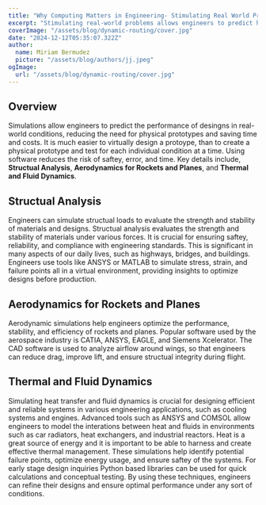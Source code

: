 ```yaml
---
title: "Why Computing Matters in Engineering- Stimulating Real World Problems"
excerpt: "Stimulating real-world problems allows engineers to predict how designs will preform under various conditions without the need of physical prototypes. Tools like Python and MATLAB are commonly used for tasks such as structual load analysis, fluid dynamics, and aerodynamic forces. These simulations provide detailed insights into engineering designs making them optimal while simultaneously reducing risk and cost."
coverImage: "/assets/blog/dynamic-routing/cover.jpg"
date: "2024-12-12T05:35:07.322Z"
author:
  name: Miriam Bermudez
  picture: "/assets/blog/authors/jj.jpeg"
ogImage:
  url: "/assets/blog/dynamic-routing/cover.jpg"
---
```


## Overview

Simulations allow engineers to predict the performance of desingns in real-world conditions, reducing the need for physical prototypes and saving time and costs. It is much easier to virtually design a protoype, than to create a physical prototype and test for each individual condition at a time. Using software reduces the risk of saftey, error, and time. Key details include, **Structual Analysis**, **Aerodynamics for Rockets and Planes**, and **Thermal and Fluid Dynamics**. 
 
## Structual Analysis
Engineers can simulate structual loads to evaluate the strength and stability of materials and designs. Structual analysis evaluates the strength and stability of materials under various forces. It is crucial for ensuring saftey, reliability, and compliance with engineering standards. This is significant in many aspects of our daily lives, such as highways, bridges, and buildings. Engineers use tools like ANSYS or MATLAB to simulate stress, strain, and failure points all in a virtual environment, providing insights to optimize designs before production.

## Aerodynamics for Rockets and Planes

Aerodynamic simulations help engineers optimize the performance, stability, and efficiency of rockets and planes. Popular software used by the aerospace industry is CATIA, ANSYS, EAGLE, and Siemens Xcelerator. The CAD software is used to analyze airflow around wings, so that engineers can reduce drag, improve lift, and ensure structual integrity during flight.

## Thermal and Fluid Dynamics

Simulating heat transfer and fluid dynamics is crucial for designing efficient and reliable systems in various engineering applications, such as cooling systems and engines. Advanced tools such as ANSYS and COMSOL allow engineers to model the interations between heat and fluids in environments such as car radiators, heat exchangers, and industrial reactors. Heat is a great source of energy and it is important to be able to harness and create effective thermal management. These simulations help identify potential failure points, optimize energy usage, and ensure saftey of the systems. For early stage design inquiries Python based libraries can be used for quick calculations and conceptual testing. By using these techniques, engineers can refine their designs and ensure optimal performance under any sort of conditions.
